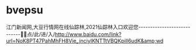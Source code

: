 # bvepsu
江门新闻网,大豆行情网在线仙踪林,2021仙踪林入口欢迎您----------------------------🛃🛃点/此/进/入/http://www.baidu.com/link?url=NoK8PT47PahMhFH8Vie_jnciyIKNTTtVBQKpill6udK&amp;wd
